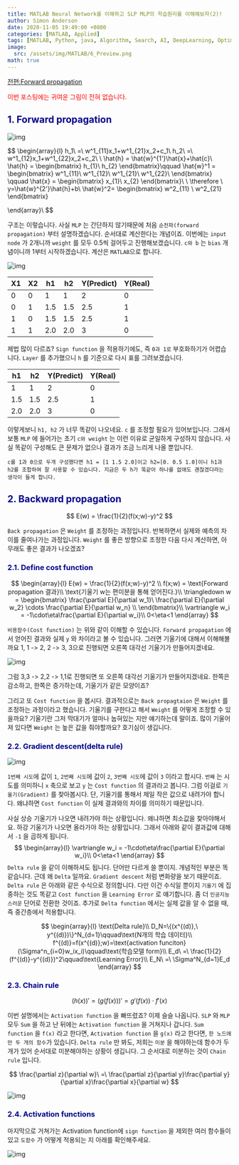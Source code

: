 ```yaml
---
title: MATLAB Neural Network를 이해하고 SLP MLP의 학습원리를 이해해보자(2)!
author: Simon Anderson
date: 2020-11-05 19:49:00 +0800
categories: [MATLAB, Applied]
tags: [MATLAB, Python, java, Algorithm, Search, AI, DeepLearning, Optimization, Heuristics]
image:
  src: /assets/img/MATLAB/6_Preview.png
math: true
---
```


[전편:Forward propagation](https://simonwithwoogi.github.io/SimonWithWoogi.github.io/posts/matlabneuralnet2/)

<span style="color:red">이번 포스팅에는 귀여운 그림이 전혀 없습니다.</span>

## <span style="color:darkblue">1. Forward propagation</span>

![img](/assets/img/MATLAB/5_11.png)


$$
\begin{array}{l}
h_1\ =\ w^1_{11}x_1+w^1_{21}x_2+c_1\\
h_2\ =\ w^1_{12}x_1+w^1_{22}x_2+c_2\\
\\
\hat{h} = \hat{w}^{1'}\hat{x}+\hat{c}\\
\hat{h} = \begin{bmatrix}
h_{1}\\
h_{2}
\end{bmatrix}\qquad
\hat{w}^1 = \begin{bmatrix}
w^1_{11}\ w^1_{12}\\
w^1_{21}\ w^1_{22}\\
\end{bmatrix} \qquad
\hat{x} = \begin{bmatrix}
x_{1}\\
x_{2}
\end{bmatrix}\\
\\
\therefore \ y=\hat{w}^{2'}\hat{h}+b\\
\hat{w}^2=  \begin{bmatrix}
w^2_{11} \\
w^2_{21}
\end{bmatrix}

\end{array}\\
$$


구조는 이렇습니다. 사실 `MLP` 는 간단하지 않기때문에 처음 `순전파(forward propagation)` 부터 설명하겠습니다. 순서대로 계산한다는 개념이죠. 이번에는 `input node` 가 2개니까 `weight` 를 모두 0.5씩 걸어두고 진행해보겠습니다. `c와 b` 는 `bias` 개념이니까 1부터 시작하겠습니다. 계산은 `MATLAB`으로 합니다.

![img](/assets/img/MATLAB/5_12.png)

| X1   | X2   | h1   | h2   | Y(Predict) | Y(Real) |
| ---- | ---- | ---- | ---- | ---------- | ------- |
| 0    | 0    | 1    | 1    | 2          | 0       |
| 0    | 1    | 1.5  | 1.5  | 2.5        | 1       |
| 1    | 0    | 1.5  | 1.5  | 2.5        | 1       |
| 1    | 1    | 2.0  | 2.0  | 3          | 0       |

제법 많이 다르죠? `Sign function` 을 적용하기에도, 즉  `0과 1로` 부호화하기가 어렵습니다. `Layer` 를 추가했으니 `h` 를 기준으로 다시 표를 그려보겠습니다.

| h1   | h2   | Y(Predict) | Y(Real) |
| ---- | ---- | ---------- | ------- |
| 1    | 1    | 2          | 0       |
| 1.5  | 1.5  | 2.5        | 1       |
| 2.0  | 2.0  | 3          | 0       |

이렇게보니 `h1, h2` 가 너무 똑같이 나오네요. `c` 를 조정할 필요가 있어보입니다. 그래서 보통 `MLP` 에 들어가는 초기 `c와 weight` 는 이런 이유로 균일하게 구성하지 않습니다. 사실 똑같이 구성해도 큰 문제가 없으나 결과가 조금 느리게 나올 뿐입니다.

`c를 1과 0으로 두개 구성했다면 h1 = [1 1.5 2.0]이고 h2=[0. 0.5 1.0]이니 h1과 h2를 조합하여 잘 사용할 수 있습니다. 지금은 두 h가 똑같아 하나를 없애도 괜찮겠다라는 생각이 들게 합니다.`   

## <span style="color:darkblue">2. Backward propagation</span>

$$
E(w) = \frac{1}{2}(f(x;w)-y)^2
$$

`Back propagation` 은 `Weight` 를 조정하는 과정입니다. 반복하면서 실제와 예측의 차이를 줄여나가는 과정입니다. `Weight` 를 좋은 방향으로 조정한 다음 다시 계산하면, 아무래도 좋은 결과가 나오겠죠? 

### <span style="color:darkblue">2.1. Define cost function</span>

$$
\begin{array}{l}
E(w) = \frac{1}{2}(f(x;w)-y)^2 \\
f(x;w) = \text{Forward propagation 결과}\\
\text{기울기 w는 편미분을 통해 얻어진다.}\\
\triangledown w = \begin{bmatrix}
\frac{\partial E}{\partial w_1}\ \frac{\partial E}{\partial w_2} \cdots \frac{\partial E}{\partial w_n} \\
\end{bmatrix}\\
\vartriangle w_i = -1\cdot\eta\frac{\partial E}{\partial w_i}\\
0<\eta<1
\end{array}
$$

`비용함수(Cost function)` 는 위와 같이 이해할 수 있습니다. `Forward propagation` 에서 얻어진 결과와 실제 `y` 와 차이라고 볼 수 있습니다. 그러면 기울기에 대해서 이해해볼까요 1, 1 -> 2, 2 -> 3, 3으로 진행되면 오른쪽 대각선 기울기가 만들어지겠네요. 

![img](/assets/img/MATLAB/6_1.png)

그럼 3,3 -> 2,2 -> 1,1로 진행되면 또 오른쪽 대각선 기울기가 만들어지겠네요. 한쪽은 감소하고, 한쪽은 증가하는데, 기울기가 같은 모양이죠?

그리고 또 `Cost function` 을 봅시다. 결과적으로는 `Back propagtaion` 은 `Weight` 를 조정하는 과정이라고 했습니다. 기울기를 구한다고 해서 `Weight` 를 어떻게 조정할 수 있을까요? 기울기란 그저 막대기가 얼마나 눕혀있는 지만 얘기하는데 말이죠. 많이 기울어져 있다면 `Weight` 는 높은 값을 줘야할까요? 호기심이 생깁니다. 

### <span style="color:darkblue">2.2. Gradient descent(delta rule)</span>

![img](/assets/img/MATLAB/6_2.png)

`1번째 시도`에 값이 `1`, `2번째 시도`에 값이 `2`, `3번째 시도`에 값이 `3` 이라고 합시다. `번째` 는 시도를 의미하니 `x` 축으로 보고 `y` 는 `Cost function` 의 결과라고 봅니다. 그럼 이걸로 `기울기(Gradient)` 를 찾아봅시다. 단, 기울기를 통해서 제일 작은 값으로 내려가야 합니다. 왜냐하면 `Cost function` 이 실제 결과와의 차이를 의미하기 때문입니다.

사실 상승 기울기가 나오면 내려가야 하는 상황입니다. 왜냐하면 최소값을 찾아야해서요. 하강 기울기가 나오면 올라가야 하는 상황입니다. 그래서 아래와 같이 결과값에 대해서 `-1` 을 곱하게 됩니다.
$$
\begin{array}{l}
\vartriangle w_i = -1\cdot\eta\frac{\partial E}{\partial w_i}\\
0<\eta<1
\end{array}
$$
`Delta rule` 을 같이 이해하셔도 됩니다. 단어만 다르게 쓸 뿐이지. 개념적인 부분은 똑같습니다. 근데 왜 `Delta` 일까요. `Gradient descent` 처럼 변화량을 보기 때문이죠. `Delta rule` 은 아래와 같은 수식으로 정의합니다. 다만 이건 수식일 뿐이지 `기울기` 에 집중하는 것도 똑같고 `Cost function` 을  `Learning Error` 로 얘기합니다. 좀 더 `인공지능스러운` 단어로 전환한 것이죠. 추가로 `Delta function` 에서는 실제 값을 알 수 없을 때, 즉 중간층에서 적용합니다.


$$
\begin{array}{l}
\text{Delta rule}\\
D_N=\{(x^{(d)},\ y^{(d)})\}^N_{d=1}\qquad\text{N개의 학습 데이터}\\
f^{(d)}=f(x^{(d)};w)=\text{activation funciton}(\Sigma^n_{i=0}w_ix_i)\qquad\text{학습모델 form}\\
E_d\ =\ \frac{1}{2}(f^{(d)}-y^{(d)})^2\qquad\text{Learning Error}\\
E_N\ =\ \Sigma^N_{d=1}E_d
\end{array}
$$


### <span style="color:darkblue">2.3. Chain rule</span>

$$
(h(x))'=(g(f(x)))'=g'(f(x))\cdot f'(x)
$$



이번 설명에서는 `Activation function` 을 빠뜨렸죠? 이제 슬슬 나옵니다. `SLP` 와 `MLP` 모두 `Sum` 을 하고 난 뒤에는 `Activation function` 을 거쳐지나 갑니다. `Sum function` 을 `f(x)` 라고 한다면, `Activation function` 을 `g(x)` 라고 한다면, `한 노드에만 두 개의 함수`가 있습니다. `Delta rule` 만 봐도, 저희는 `미분` 을 해야하는데 함수가 두개가 있어 순서대로 미분해야하는 상황이 생깁니다. 그 순서대로 미분하는 것이 `Chain rule` 입니다.

$$
\frac{\partial z}{\partial w}\ =\ \frac{\partial z}{\partial y}\frac{\partial y}{\partial x}\frac{\partial x}{\partial w}
$$

![img](/assets/img/MATLAB/6_3.png)

### <span style="color:darkblue">2.4. Activation functions</span>

마지막으로 거쳐가는 Activation function에 `sign function` 을 제외한 여러 함수들이 있고 `도함수` 가 어떻게 적용되는 지 아래를 확인해주세요.

![img](/assets/img/MATLAB/6_4.png)
